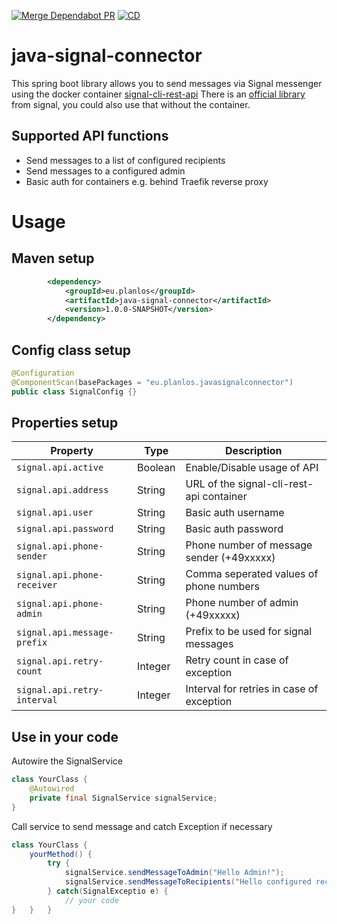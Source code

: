 
[![Merge Dependabot PR](https://github.com/derBobby/java-nextcloud-connector/actions/workflows/dependabot-automerge.yml/badge.svg)](https://github.com/derBobby/java-nextcloud-connector/actions/workflows/dependabot-automerge.yml) [![CD](https://github.com/derBobby/java-nextcloud-connector/actions/workflows/test-and-publish.yml/badge.svg)](https://github.com/derBobby/java-nextcloud-connector/actions/workflows/test-and-publish.yml)

# java-signal-connector
This spring boot library allows you to send messages via Signal messenger using the docker container [signal-cli-rest-api](https://github.com/bbernhard/signal-cli-rest-api)
There is an [official library](https://github.com/signalapp/libsignal-service-java) from signal, you could also use that without the container.

## Supported API functions
* Send messages to a list of configured recipients
* Send messages to a configured admin
* Basic auth for containers e.g. behind Traefik reverse proxy

# Usage

## Maven setup
```xml
        <dependency>
            <groupId>eu.planlos</groupId>
            <artifactId>java-signal-connector</artifactId>
            <version>1.0.0-SNAPSHOT</version>
        </dependency>
```

## Config class setup
```java
@Configuration
@ComponentScan(basePackages = "eu.planlos.javasignalconnector")
public class SignalConfig {}
```

## Properties setup
| Property                    | Type    | Description                               |
|-----------------------------|---------|-------------------------------------------|
| `signal.api.active`         | Boolean | Enable/Disable usage of API               |
| `signal.api.address`        | String  | URL of the signal-cli-rest-api container  |
| `signal.api.user`           | String  | Basic auth username                       | 
| `signal.api.password`       | String  | Basic auth password                       | 
| `signal.api.phone-sender`   | String  | Phone number of message sender (+49xxxxx) | 
| `signal.api.phone-receiver` | String  | Comma seperated values of phone numbers   | 
| `signal.api.phone-admin`    | String  | Phone number of admin (+49xxxxx)          | 
| `signal.api.message-prefix` | String  | Prefix to be used for signal messages     | 
| `signal.api.retry-count`    | Integer | Retry count in case of exception          | 
| `signal.api.retry-interval` | Integer | Interval for retries in case of exception | 

## Use in your code
Autowire the SignalService
```java
class YourClass {
    @Autowired
    private final SignalService signalService;
}
```

Call service to send message and catch Exception if necessary
```java
class YourClass {
    yourMethod() {
        try {
            signalService.sendMessageToAdmin("Hello Admin!");
            signalService.sendMessageToRecipients("Hello configured recipients!");
        } catch(SignalExceptio e) {
            // your code
}   }   }
```
